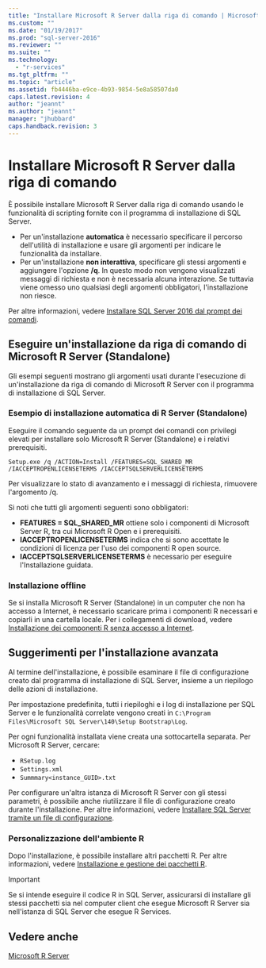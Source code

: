 ```yaml
---
title: "Installare Microsoft R Server dalla riga di comando | Microsoft Docs"
ms.custom: ""
ms.date: "01/19/2017"
ms.prod: "sql-server-2016"
ms.reviewer: ""
ms.suite: ""
ms.technology: 
  - "r-services"
ms.tgt_pltfrm: ""
ms.topic: "article"
ms.assetid: fb4446ba-e9ce-4b93-9854-5e8a58507da0
caps.latest.revision: 4
author: "jeannt"
ms.author: "jeannt"
manager: "jhubbard"
caps.handback.revision: 3
---
```

# Installare Microsoft R Server dalla riga di comando
    
È possibile installare Microsoft R Server dalla riga di comando usando le funzionalità di scripting fornite con il programma di installazione di SQL Server. 

- Per un'installazione **automatica** è necessario specificare il percorso dell'utilità di installazione e usare gli argomenti per indicare le funzionalità da installare. 
- Per un'installazione **non interattiva**, specificare gli stessi argomenti e aggiungere l'opzione **/q**. In questo modo non vengono visualizzati messaggi di richiesta e non è necessaria alcuna interazione. Se tuttavia viene omesso uno qualsiasi degli argomenti obbligatori, l'installazione non riesce.

Per altre informazioni, vedere [Installare SQL Server 2016 dal prompt dei comandi](../../database-engine/install-windows/install-sql-server-2016-from-the-command-prompt.md).

## <a name="perform-a-command-line-install-of-microsoft-r-server-standalone"></a>Eseguire un'installazione da riga di comando di Microsoft R Server (Standalone)

 Gli esempi seguenti mostrano gli argomenti usati durante l'esecuzione di un'installazione da riga di comando di Microsoft R Server con il programma di installazione di SQL Server.


### <a name="example-of-unattended-installation-of-r-server-standalone"></a>Esempio di installazione automatica di R Server (Standalone)

Eseguire il comando seguente da un prompt dei comandi con privilegi elevati per installare solo Microsoft R Server (Standalone) e i relativi prerequisiti. 

```  
Setup.exe /q /ACTION=Install /FEATURES=SQL_SHARED_MR /IACCEPTROPENLICENSETERMS /IACCEPTSQLSERVERLICENSETERMS 
```  

Per visualizzare lo stato di avanzamento e i messaggi di richiesta, rimuovere l'argomento /q.

Si noti che tutti gli argomenti seguenti sono obbligatori:
  - **FEATURES = SQL_SHARED_MR** ottiene solo i componenti di Microsoft Server R, tra cui Microsoft R Open e i prerequisiti.
  - **IACCEPTROPENLICENSETERMS** indica che si sono accettate le condizioni di licenza per l'uso dei componenti R open source.
  - **IACCEPTSQLSERVERLICENSETERMS** è necessario per eseguire l'Installazione guidata.


### <a name="offline-installation"></a>Installazione offline

Se si installa Microsoft R Server (Standalone) in un computer che non ha accesso a Internet, è necessario scaricare prima i componenti R necessari e copiarli in una cartella locale. Per i collegamenti di download, vedere [Installazione dei componenti R senza accesso a Internet](../../advanced-analytics/r-services/installing-r-components-without-internet-access.md).   


## <a name="advanced-installation-tips"></a>Suggerimenti per l'installazione avanzata

Al termine dell'installazione, è possibile esaminare il file di configurazione creato dal programma di installazione di SQL Server, insieme a un riepilogo delle azioni di installazione.

Per impostazione predefinita, tutti i riepiloghi e i log di installazione per SQL Server e le funzionalità correlate vengono creati in `C:\Program Files\Microsoft SQL Server\140\Setup Bootstrap\Log`.

Per ogni funzionalità installata viene creata una sottocartella separata. Per Microsoft R Server, cercare: 
- `RSetup.log`
- `Settings.xml`
- `Summmary<instance_GUID>.txt`

Per configurare un'altra istanza di Microsoft R Server con gli stessi parametri, è possibile anche riutilizzare il file di configurazione creato durante l'installazione. Per altre informazioni, vedere [Installare SQL Server tramite un file di configurazione](https://msdn.microsoft.com/library/dd239405.aspx).



### <a name="customizing-your-r-environment"></a>Personalizzazione dell'ambiente R

Dopo l'installazione, è possibile installare altri pacchetti R. Per altre informazioni, vedere [Installazione e gestione dei pacchetti R](../../advanced-analytics/r-services/installing-and-managing-r-packages.md).

> [!IMPORTANT]
> Se si intende eseguire il codice R in SQL Server, assicurarsi di installare gli stessi pacchetti sia nel computer client che esegue Microsoft R Server sia nell'istanza di SQL Server che esegue R Services. 



## <a name="see-also"></a>Vedere anche  

[Microsoft R Server](../../advanced-analytics/r-services/getting-started-with-microsoft-r-server-standalone.md)
  